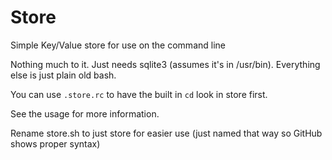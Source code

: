 Store
=====

Simple Key/Value store for use on the command line

Nothing much to it. Just needs sqlite3 (assumes it's in /usr/bin). Everything else is just plain old bash.

You can use `.store.rc` to have the built in `cd` look in store first.

See the usage for more information.

Rename store.sh to just store for easier use (just named that way so GitHub shows proper syntax)